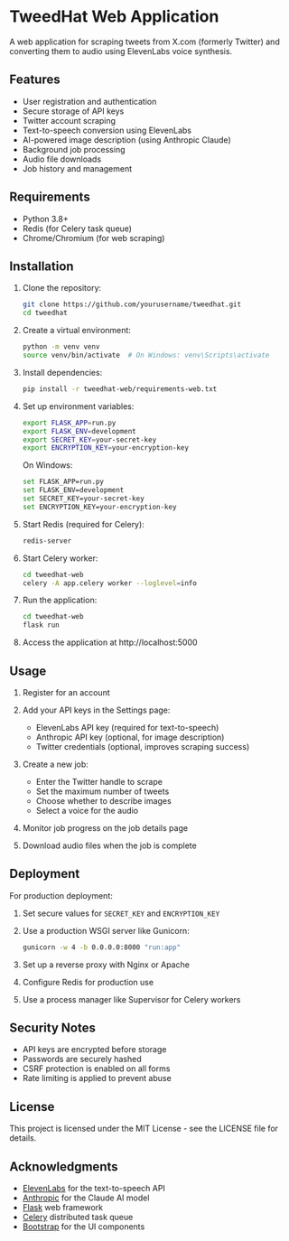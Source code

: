 # TweedHat Web Application

A web application for scraping tweets from X.com (formerly Twitter) and converting them to audio using ElevenLabs voice synthesis.

## Features

- User registration and authentication
- Secure storage of API keys
- Twitter account scraping
- Text-to-speech conversion using ElevenLabs
- AI-powered image description (using Anthropic Claude)
- Background job processing
- Audio file downloads
- Job history and management

## Requirements

- Python 3.8+
- Redis (for Celery task queue)
- Chrome/Chromium (for web scraping)

## Installation

1. Clone the repository:
   ```bash
   git clone https://github.com/yourusername/tweedhat.git
   cd tweedhat
   ```

2. Create a virtual environment:
   ```bash
   python -m venv venv
   source venv/bin/activate  # On Windows: venv\Scripts\activate
   ```

3. Install dependencies:
   ```bash
   pip install -r tweedhat-web/requirements-web.txt
   ```

4. Set up environment variables:
   ```bash
   export FLASK_APP=run.py
   export FLASK_ENV=development
   export SECRET_KEY=your-secret-key
   export ENCRYPTION_KEY=your-encryption-key
   ```

   On Windows:
   ```bash
   set FLASK_APP=run.py
   set FLASK_ENV=development
   set SECRET_KEY=your-secret-key
   set ENCRYPTION_KEY=your-encryption-key
   ```

5. Start Redis (required for Celery):
   ```bash
   redis-server
   ```

6. Start Celery worker:
   ```bash
   cd tweedhat-web
   celery -A app.celery worker --loglevel=info
   ```

7. Run the application:
   ```bash
   cd tweedhat-web
   flask run
   ```

8. Access the application at http://localhost:5000

## Usage

1. Register for an account
2. Add your API keys in the Settings page:
   - ElevenLabs API key (required for text-to-speech)
   - Anthropic API key (optional, for image description)
   - Twitter credentials (optional, improves scraping success)

3. Create a new job:
   - Enter the Twitter handle to scrape
   - Set the maximum number of tweets
   - Choose whether to describe images
   - Select a voice for the audio

4. Monitor job progress on the job details page
5. Download audio files when the job is complete

## Deployment

For production deployment:

1. Set secure values for `SECRET_KEY` and `ENCRYPTION_KEY`
2. Use a production WSGI server like Gunicorn:
   ```bash
   gunicorn -w 4 -b 0.0.0.0:8000 "run:app"
   ```

3. Set up a reverse proxy with Nginx or Apache
4. Configure Redis for production use
5. Use a process manager like Supervisor for Celery workers

## Security Notes

- API keys are encrypted before storage
- Passwords are securely hashed
- CSRF protection is enabled on all forms
- Rate limiting is applied to prevent abuse

## License

This project is licensed under the MIT License - see the LICENSE file for details.

## Acknowledgments

- [ElevenLabs](https://elevenlabs.io/) for the text-to-speech API
- [Anthropic](https://www.anthropic.com/) for the Claude AI model
- [Flask](https://flask.palletsprojects.com/) web framework
- [Celery](https://docs.celeryq.dev/) distributed task queue
- [Bootstrap](https://getbootstrap.com/) for the UI components 